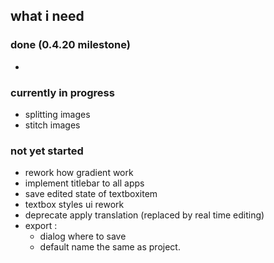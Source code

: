 ## what i need

### done (0.4.20 milestone)
- 

### currently in progress
- splitting images
- stitch images

### not yet started
- rework how gradient work
- implement titlebar to all apps
- save edited state of textboxitem
- textbox styles ui rework
- deprecate apply translation (replaced by real time editing)
-  export :
    - dialog where to save
    - default name the same as project.
